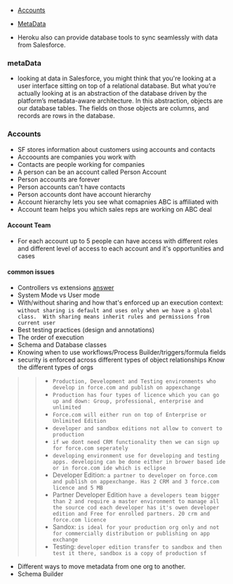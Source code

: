 * [Accounts](#Accounts)
* [MetaData](#MetaData)

* Heroku also can provide database tools to sync seamlessly with data from Salesforce.

### metaData
* looking at data in Salesforce, you might think that you're looking at a user interface sitting on top of a relational database. But what you’re actually looking at is an abstraction of the database driven by the platform’s metadata-aware architecture.
In this abstraction, objects are our database tables. The fields on those objects are columns, and records are rows in the database.



### Accounts 
* SF stores information about customers using accounts and contacts
* Accoounts are companies you work with 
* Contacts are people working for companies
* A person can be an account called Person Account
* Person accounts are forever 
* Person accounts can't have contacts
* Person accounts dont have account hierarchy
* Account hierarchy lets you see what comapnies ABC is affiliated with
* Account team helps you which sales reps are working on ABC deal

#### Account Team
* For each account up to 5 people can have access with different roles and different level of access to each account and it's opportunities and cases

#### common issues
* Controllers vs extensions [answer](https://developer.salesforce.com/docs/atlas.en-us.pages.meta/pages/pages_controller_def.htm)
* System Mode vs User mode
* With/without sharing and how that's enforced up an execution context: 
`without sharing is default and uses only when we have a global class.  With sharing means inherit rules and permissions from current user` 
* Best testing practices (design and annotations)
* The order of execution 
* Schema and Database classes
* Knowing when to use workflows/Process Builder/triggers/formula fields
* security is enforced across different types of object relationships
 Know the different types of orgs
>> * `Production, Development and Testing environments who develop in force.com and publish on appexchange `
>> * `Production has four types of licence which you can go up and down: Group, professional, enterprise and unlimited`
>> * `Force.com will either run on top of Enterprise or Unlimited Edition`
>> * `developer and sandbox editions not allow to convert to production` 
>> * `if we dont need CRM functionality then we can sign up for force.com seperately`
>> * ` developing environment use for developing and testing apps. developing can be done either in brower based ide or in force.com ide which is eclipse `
>> * Developer Edition: `a partner to developer on force.com and publish on appexchange. Has 2 CRM and 3 force.com licence and 5 MB `
>> * Partner Developer Edition ` have a developers team bigger than 2 and require a master environment to manage all the source cod each developer has it's owen developer edition and Free for enrolled partners. 20 crm and force.com licence `
>> * Sandox: `is ideal for your production org only and not for commercially distribution or publishing on app exchange`
>> * Testing: `developer edition transfer to sandbox and then test it there, sandbox is a copy of production sf`

 
* Different ways to move metadata from one org to another.
* Schema Builder
